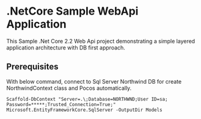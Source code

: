 # .NetCore Sample WebApi Application

This Sample .Net Core 2.2 Web Api project demonstrating a simple layered application architecture with DB first approach.

## Prerequisites

With below command, connect to Sql Server Northwind DB for create NorthwindContext class and Pocos automatically.

```
Scaffold-DbContext "Server=.\;Database=NORTHWND;User ID=sa; Password=*****;Trusted_Connection=True;" Microsoft.EntityFrameworkCore.SqlServer -OutputDir Models
```


